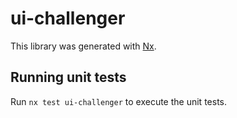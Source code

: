 # ui-challenger

This library was generated with [Nx](https://nx.dev).

## Running unit tests

Run `nx test ui-challenger` to execute the unit tests.
